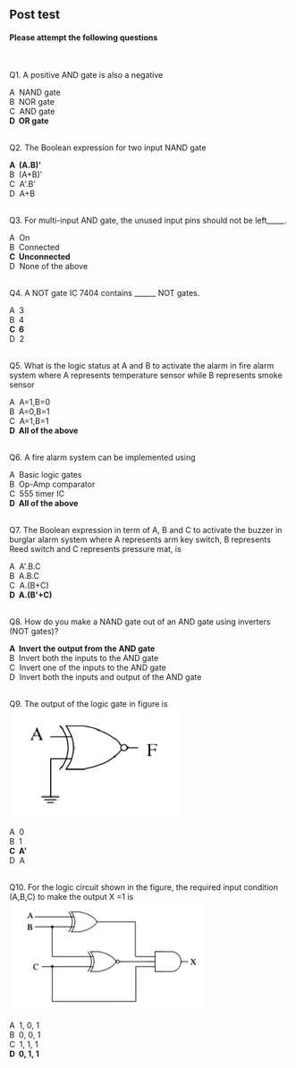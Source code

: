 ## Post test
#### Please attempt the following questions

<br> 

Q1. A positive AND gate is also a negative  

A  NAND gate  
B  NOR gate  
C  AND gate  
<b>D  OR gate</b>  
<br>


Q2. The Boolean expression for two input NAND gate  

<b>A  (A.B)'</b>  
B  (A+B)'  
C  A'.B'  
D  A+B  
<br>


Q3. For multi-input AND gate, the unused input pins should not be left\_\_\_\_\_.  

A  On  
B  Connected  
<b>C  Unconnected</b>  
D  None of the above  
<br>

  
Q4. A NOT gate IC 7404 contains \_\_\_\_\_\_ NOT gates.  

A  3  
B  4  
<b>C  6</b>  
D  2  
<br>

 
Q5. What is the logic status at A and B to activate the alarm in fire alarm system where A represents temperature sensor while B represents smoke sensor  

A  A=1,B=0  
B  A=0,B=1  
C  A=1,B=1  
<b>D  All of the above</b>  
<br>


Q6. A fire alarm system can be implemented using  

A  Basic logic gates  
B  Op-Amp comparator  
C  555 timer IC  
<b>D  All of the above</b>  
<br>

 
Q7. The Boolean expression in term of A, B and C to activate the buzzer in burglar alarm system where A represents arm key switch, B represents Reed switch and C represents pressure mat, is  

A  A'.B.C  
B  A.B.C  
C  A.(B+C)  
<b>D  A.(B'+C)</b>  
<br>

 
Q8. How do you make a NAND gate out of an AND gate using inverters (NOT gates)?  

<b>A  Invert the output from the AND gate</b>  
B  Invert both the inputs to the AND gate  
C  Invert one of the inputs to the AND gate  
D  Invert both the inputs and output of the AND gate  
<br>

  
Q9. The output of the logic gate in figure is  
![](images/que2.png)  

A  0  
B  1  
<b>C  A'</b>  
D  A  
<br>

 
Q10. For the logic circuit shown in the figure, the required input condition (A,B,C) to make the output X =1 is  
![](images/que3.png)  

A  1, 0, 1  
B  0, 0, 1  
C  1, 1, 1  
<b>D  0, 1, 1</b>  





 


  